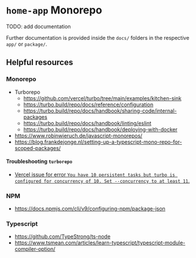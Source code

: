 # `home-app` Monorepo

TODO: add documentation

Further documentation is provided inside the `docs/` folders in the respective `app/` or `package/`.

## Helpful resources

### Monorepo

-   Turborepo
    -   https://github.com/vercel/turbo/tree/main/examples/kitchen-sink
    -   https://turbo.build/repo/docs/reference/configuration
    -   https://turbo.build/repo/docs/handbook/sharing-code/internal-packages
    -   https://turbo.build/repo/docs/handbook/linting/eslint
    -   https://turbo.build/repo/docs/handbook/deploying-with-docker
-   https://www.robinwieruch.de/javascript-monorepos/
-   https://blog.frankdejonge.nl/setting-up-a-typescript-mono-repo-for-scoped-packages/

#### Troubleshooting `turborepo`

- [Vercel issue for error `You have 10 persistent tasks but turbo is configured for concurrency of 10. Set --concurrency to at least 11`.](https://github.com/vercel/turbo/issues/4291)

### NPM

-   https://docs.npmjs.com/cli/v9/configuring-npm/package-json

### Typescript

-   https://github.com/TypeStrong/ts-node
-   https://www.tsmean.com/articles/learn-typescript/typescript-module-compiler-option/
